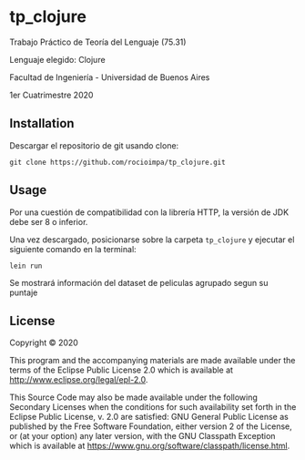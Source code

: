 # tp_clojure

Trabajo Práctico de Teoría del Lenguaje (75.31)
 
Lenguaje elegido: Clojure

Facultad de Ingeniería - Universidad de Buenos Aires

1er Cuatrimestre 2020

## Installation

Descargar el repositorio de git usando clone:
```
git clone https://github.com/rocioimpa/tp_clojure.git
```

## Usage

Por una cuestión de compatibilidad con la librería HTTP, la versión de JDK debe ser 8 o inferior.

Una vez descargado, posicionarse sobre la carpeta `tp_clojure` y ejecutar el siguiente comando en la terminal:
```
lein run
```

Se mostrará información del dataset de peliculas agrupado segun su puntaje

## License

Copyright © 2020

This program and the accompanying materials are made available under the
terms of the Eclipse Public License 2.0 which is available at
http://www.eclipse.org/legal/epl-2.0.

This Source Code may also be made available under the following Secondary
Licenses when the conditions for such availability set forth in the Eclipse
Public License, v. 2.0 are satisfied: GNU General Public License as published by
the Free Software Foundation, either version 2 of the License, or (at your
option) any later version, with the GNU Classpath Exception which is available
at https://www.gnu.org/software/classpath/license.html.
